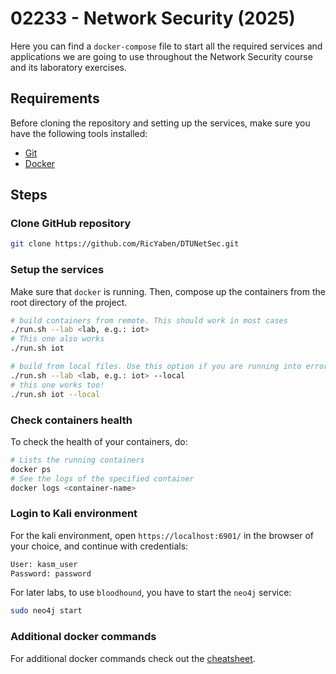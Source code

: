 # 02233 - Network Security (2025)

Here you can find a `docker-compose` file to start all the required services and applications we are going to use throughout the Network Security course and its laboratory exercises.

## Requirements

Before cloning the repository and setting up the services, make sure you have the following tools installed: 

- [Git](https://git-scm.com/book/en/v2/Getting-Started-Installing-Git)
- [Docker](https://docs.docker.com/engine/install/)

## Steps

### Clone GitHub repository

```sh
git clone https://github.com/RicYaben/DTUNetSec.git
```

### Setup the services

Make sure that `docker` is running.
Then, compose up the containers from the root directory of the project.

```sh
# build containers from remote. This should work in most cases
./run.sh --lab <lab, e.g.: iot>
# This one also works
./run.sh iot

# build from local files. Use this option if you are running into errors
./run.sh --lab <lab, e.g.: iot> --local
# this one works too!
./run.sh iot --local
```

### Check containers health

To check the health of your containers, do:

```sh
# Lists the running containers
docker ps 
# See the logs of the specified container
docker logs <container-name>
```

### Login to Kali environment

For the kali environment, open `https://localhost:6901/` in the browser of your choice, and continue with credentials:

```sh
User: kasm_user
Password: password
```

For later labs, to use `bloodhound`, you have to start the `neo4j` service:

```sh
sudo neo4j start
```

### Additional docker commands

For additional docker commands check out the [cheatsheet](https://dockerlabs.collabnix.com/docker/cheatsheet/).
